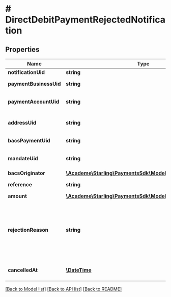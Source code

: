 # # DirectDebitPaymentRejectedNotification

## Properties

Name | Type | Description | Notes
------------ | ------------- | ------------- | -------------
**notificationUid** | **string** | Unique identifier of the notification | [optional] 
**paymentBusinessUid** | **string** | Unique identifier of the company that attempted to make the payment | [optional] 
**paymentAccountUid** | **string** | Unique identifier of the account from which the attempt to take the funds was made | [optional] 
**addressUid** | **string** | Unique identifier of the address from which the attempt to make the payment was made | [optional] 
**bacsPaymentUid** | **string** | Unique identifier of the direct debit payment | [optional] 
**mandateUid** | **string** | Unique identifier of the mandate under which it was intended that the payment was taken | [optional] 
**bacsOriginator** | [**\Academe\Starling\PaymentsSdk\Model\BacsOriginator**](BacsOriginator.md) |  | [optional] 
**reference** | **string** | The originator defined reference for the payment | [optional] 
**amount** | [**\Academe\Starling\PaymentsSdk\Model\CurrencyAndAmount**](CurrencyAndAmount.md) |  | [optional] 
**rejectionReason** | **string** | Reason for rejection of payment; ACCOUNT_INSUFFICIENT_FUNDS means the account owning the address had insufficient funds to make the payment; INSTRUCTED_INSUFFICIENT_FUNDS means that payment was instructed to not be paid due to insufficient customer funds | [optional] 
**cancelledAt** | [**\DateTime**](\DateTime.md) | Time at which Starling stopped attempting to take the payment from the account | [optional] 

[[Back to Model list]](../../README.md#documentation-for-models) [[Back to API list]](../../README.md#documentation-for-api-endpoints) [[Back to README]](../../README.md)


